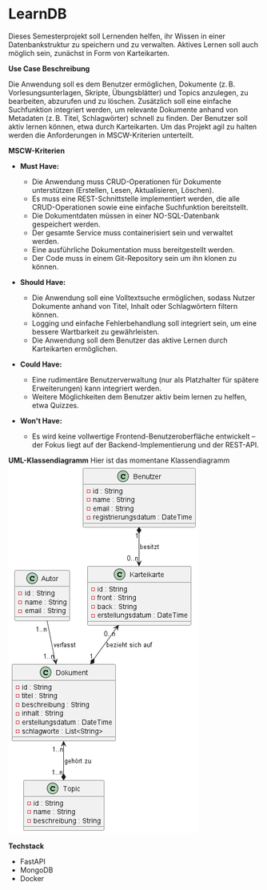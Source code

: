 # LearnDB
 Dieses Semesterprojekt soll Lernenden helfen, ihr Wissen in einer Datenbankstruktur zu speichern und zu verwalten. Aktives Lernen soll auch möglich sein, zunächst in Form von Karteikarten.



**Use Case Beschreibung**
  
Die Anwendung soll es dem Benutzer ermöglichen, Dokumente (z. B. Vorlesungsunterlagen, Skripte, Übungsblätter) und Topics anzulegen, zu bearbeiten, abzurufen und zu löschen. Zusätzlich soll eine einfache Suchfunktion integriert werden, um relevante Dokumente anhand von Metadaten (z. B. Titel, Schlagwörter) schnell zu finden. Der Benutzer soll aktiv lernen können, etwa durch Karteikarten. Um das Projekt agil zu halten werden die Anforderungen in MSCW-Kriterien unterteilt.

**MSCW-Kriterien**

- **Must Have:**
  - Die Anwendung muss CRUD-Operationen für Dokumente unterstützen (Erstellen, Lesen, Aktualisieren, Löschen).
  - Es muss eine REST-Schnittstelle implementiert werden, die alle CRUD-Operationen sowie eine einfache Suchfunktion bereitstellt.
  - Die Dokumentdaten müssen in einer NO-SQL-Datenbank gespeichert werden.
  - Der gesamte Service muss containerisiert sein und verwaltet werden.
  - Eine ausführliche Dokumentation muss bereitgestellt werden.
  - Der Code muss in einem Git-Repository sein um ihn klonen zu können.


- **Should Have:**
  - Die Anwendung soll eine Volltextsuche ermöglichen, sodass Nutzer Dokumente anhand von Titel, Inhalt oder Schlagwörtern filtern können.
  - Logging und einfache Fehlerbehandlung soll integriert sein, um eine bessere Wartbarkeit zu gewährleisten.
  - Die Anwendung soll dem Benutzer das aktive Lernen durch Karteikarten ermöglichen.
    
- **Could Have:**
  - Eine rudimentäre Benutzerverwaltung (nur als Platzhalter für spätere Erweiterungen) kann integriert werden.
  - Weitere Möglichkeiten dem Benutzer aktiv beim lernen zu helfen, etwa Quizzes.

- **Won't Have:**
  - Es wird keine vollwertige Frontend-Benutzeroberfläche entwickelt – der Fokus liegt auf der Backend-Implementierung und der REST-API.


**UML-Klassendiagramm**
Hier ist das momentane Klassendiagramm
![UML-Diagramm](out/Klassendiagramm/Klassendiagramm.png)


**Techstack**
- FastAPI
- MongoDB
- Docker
